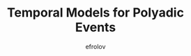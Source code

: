---
author: efrolov
title:  "Temporal Models for Polyadic Events"
presentation: "/assets/presentations/Temporal Models for Polyadic Events.pdf"
tags: 
  - Recommender Systems
  - Probability
---